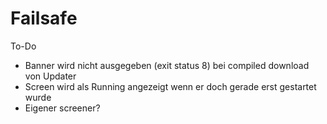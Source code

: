 # Failsafe

To-Do
- Banner wird nicht ausgegeben (exit status 8) bei compiled download von Updater
- Screen wird als Running angezeigt wenn er doch gerade erst gestartet wurde
- Eigener screener?
